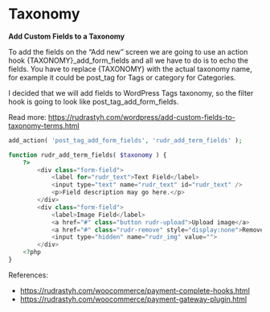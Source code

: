 # Taxonomy

**Add Custom Fields to a Taxonomy**

To add the fields on the “Add new” screen we are going to use an action hook {TAXONOMY}_add_form_fields and all we have to do is to echo the fields. You have to replace {TAXONOMY} with the actual taxonomy name, for example it could be post_tag for Tags or category for Categories.

I decided that we will add fields to WordPress Tags taxonomy, so the filter hook is going to look like post_tag_add_form_fields.

Read more: https://rudrastyh.com/wordpress/add-custom-fields-to-taxonomy-terms.html

```php
add_action( 'post_tag_add_form_fields', 'rudr_add_term_fields' );

function rudr_add_term_fields( $taxonomy ) {
	?>
		<div class="form-field">
			<label for="rudr_text">Text Field</label>
			<input type="text" name="rudr_text" id="rudr_text" />
			<p>Field description may go here.</p>
		</div>
		<div class="form-field">
			<label>Image Field</label>
			<a href="#" class="button rudr-upload">Upload image</a>
			<a href="#" class="rudr-remove" style="display:none">Remove image</a>
			<input type="hidden" name="rudr_img" value="">
		</div>
	<?php
}
```

References:
* https://rudrastyh.com/woocommerce/payment-complete-hooks.html
* https://rudrastyh.com/woocommerce/payment-gateway-plugin.html